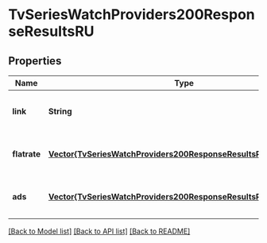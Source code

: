 # TvSeriesWatchProviders200ResponseResultsRU


## Properties
Name | Type | Description | Notes
------------ | ------------- | ------------- | -------------
**link** | **String** |  | [optional] [default to nothing]
**flatrate** | [**Vector{TvSeriesWatchProviders200ResponseResultsRUFlatrateInner}**](TvSeriesWatchProviders200ResponseResultsRUFlatrateInner.md) |  | [optional] [default to nothing]
**ads** | [**Vector{TvSeriesWatchProviders200ResponseResultsRUAdsInner}**](TvSeriesWatchProviders200ResponseResultsRUAdsInner.md) |  | [optional] [default to nothing]


[[Back to Model list]](../README.md#models) [[Back to API list]](../README.md#api-endpoints) [[Back to README]](../README.md)



